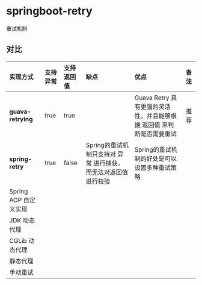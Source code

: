 # springboot-retry

重试机制

## 对比

| 实现方式               | 支持异常 | 支持返回值 | 缺点                                  | 优点                                        | 备注 |
|:-------------------|:-----|:------|:------------------------------------|:------------------------------------------|:---|
| **guava-retrying** | true | true  |                                     | Guava Retry 具有更强的灵活性，并且能够根据 返回值 来判断是否需要重试 | 推荐 |
| **spring-retry**   | true | false | Spring的重试机制只支持对 异常 进行捕获，而无法对返回值进行校验 | Spring的重试机制的好处是可以设置多种重试策略                 |    |
| Spring AOP 自定义实现   |      |       |                                     |                                           |    |
| JDK 动态代理           |      |       |                                     |                                           |    | 
| CGLib 动态代理         |      |       |                                     |                                           |    |
| 静态代理               |      |       |                                     |                                           |    |
| 手动重试               |      |       |                                     |                                           |    |


